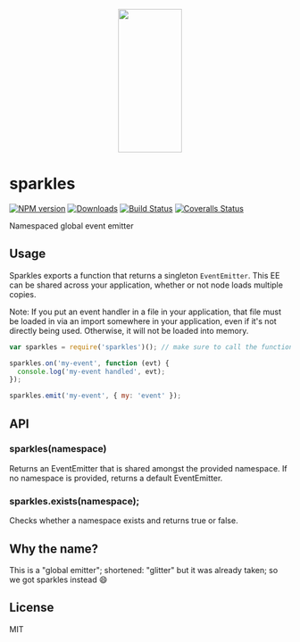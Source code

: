 <p align="center">
  <a href="http://gulpjs.com">
    <img height="257" width="114" src="https://raw.githubusercontent.com/gulpjs/artwork/master/gulp-2x.png">
  </a>
</p>

# sparkles

[![NPM version][npm-image]][npm-url] [![Downloads][downloads-image]][npm-url] [![Build Status][ci-image]][ci-url] [![Coveralls Status][coveralls-image]][coveralls-url]

Namespaced global event emitter

## Usage

Sparkles exports a function that returns a singleton `EventEmitter`.
This EE can be shared across your application, whether or not node loads
multiple copies.

Note: If you put an event handler in a file in your application, that file must be loaded in via an import somewhere in your application, even if it's not directly being used. Otherwise, it will not be loaded into memory.

```js
var sparkles = require('sparkles')(); // make sure to call the function

sparkles.on('my-event', function (evt) {
  console.log('my-event handled', evt);
});

sparkles.emit('my-event', { my: 'event' });
```

## API

### sparkles(namespace)

Returns an EventEmitter that is shared amongst the provided namespace. If no namespace
is provided, returns a default EventEmitter.

### sparkles.exists(namespace);

Checks whether a namespace exists and returns true or false.

## Why the name?

This is a "global emitter"; shortened: "glitter" but it was already taken; so we got sparkles instead :smile:

## License

MIT

<!-- prettier-ignore-start -->
[downloads-image]: https://img.shields.io/npm/dm/sparkles.svg?style=flat-square
[npm-url]: https://www.npmjs.com/package/sparkles
[npm-image]: https://img.shields.io/npm/v/sparkles.svg?style=flat-square

[ci-url]: https://github.com/gulpjs/sparkles/actions?query=workflow:dev
[ci-image]: https://img.shields.io/github/actions/workflow/status/gulpjs/sparkles/dev.yml?branch=master&style=flat-square

[coveralls-url]: https://coveralls.io/r/gulpjs/sparkles
[coveralls-image]: https://img.shields.io/coveralls/gulpjs/sparkles/master.svg?style=flat-square
<!-- prettier-ignore-end -->
